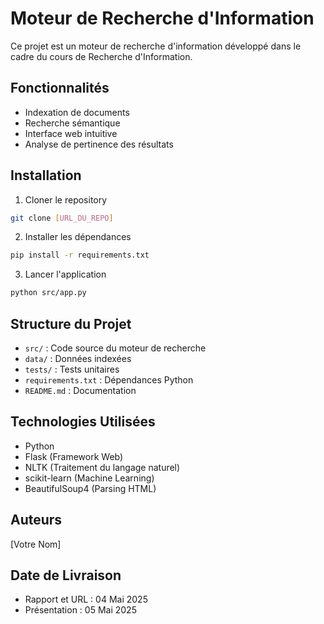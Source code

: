 # Moteur de Recherche d'Information

Ce projet est un moteur de recherche d'information développé dans le cadre du cours de Recherche d'Information.

## Fonctionnalités

- Indexation de documents
- Recherche sémantique
- Interface web intuitive
- Analyse de pertinence des résultats

## Installation

1. Cloner le repository
```bash
git clone [URL_DU_REPO]
```

2. Installer les dépendances
```bash
pip install -r requirements.txt
```

3. Lancer l'application
```bash
python src/app.py
```

## Structure du Projet

- `src/` : Code source du moteur de recherche
- `data/` : Données indexées
- `tests/` : Tests unitaires
- `requirements.txt` : Dépendances Python
- `README.md` : Documentation

## Technologies Utilisées

- Python
- Flask (Framework Web)
- NLTK (Traitement du langage naturel)
- scikit-learn (Machine Learning)
- BeautifulSoup4 (Parsing HTML)

## Auteurs

[Votre Nom]

## Date de Livraison

- Rapport et URL : 04 Mai 2025
- Présentation : 05 Mai 2025 
